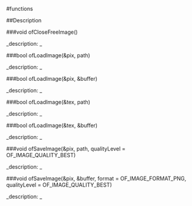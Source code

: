 #functions

##Description





<!----------------------------------------------------------------------------->

###void ofCloseFreeImage()

<!--
_syntax: ofCloseFreeImage()_
_name: ofCloseFreeImage_
_returns: void_
_returns_description: _
_parameters: _
_version_started: _
_version_deprecated: _
_summary: _
_constant: False_
_static: False_
_visible: False_
_advanced: False_
-->

_description: _







<!----------------------------------------------------------------------------->

###bool ofLoadImage(&pix, path)

<!--
_syntax: ofLoadImage(&pix, path)_
_name: ofLoadImage_
_returns: bool_
_returns_description: _
_parameters: ofPixels &pix, string path_
_version_started: _
_version_deprecated: _
_summary: _
_constant: False_
_static: False_
_visible: True_
_advanced: False_
-->

_description: _







<!----------------------------------------------------------------------------->

###bool ofLoadImage(&pix, &buffer)

<!--
_syntax: ofLoadImage(&pix, &buffer)_
_name: ofLoadImage_
_returns: bool_
_returns_description: _
_parameters: ofPixels &pix, const ofBuffer &buffer_
_version_started: _
_version_deprecated: _
_summary: _
_constant: False_
_static: False_
_visible: True_
_advanced: False_
-->

_description: _







<!----------------------------------------------------------------------------->

###bool ofLoadImage(&tex, path)

<!--
_syntax: ofLoadImage(&tex, path)_
_name: ofLoadImage_
_returns: bool_
_returns_description: _
_parameters: ofTexture &tex, string path_
_version_started: _
_version_deprecated: _
_summary: _
_constant: False_
_static: False_
_visible: True_
_advanced: False_
-->

_description: _







<!----------------------------------------------------------------------------->

###bool ofLoadImage(&tex, &buffer)

<!--
_syntax: ofLoadImage(&tex, &buffer)_
_name: ofLoadImage_
_returns: bool_
_returns_description: _
_parameters: ofTexture &tex, const ofBuffer &buffer_
_version_started: _
_version_deprecated: _
_summary: _
_constant: False_
_static: False_
_visible: True_
_advanced: False_
-->

_description: _







<!----------------------------------------------------------------------------->

###void ofSaveImage(&pix, path, qualityLevel = OF_IMAGE_QUALITY_BEST)

<!--
_syntax: ofSaveImage(&pix, path, qualityLevel = OF_IMAGE_QUALITY_BEST)_
_name: ofSaveImage_
_returns: void_
_returns_description: _
_parameters: ofPixels &pix, string path, ofImageQualityType qualityLevel=OF_IMAGE_QUALITY_BEST_
_version_started: _
_version_deprecated: _
_summary: _
_constant: False_
_static: False_
_visible: True_
_advanced: False_
-->

_description: _







<!----------------------------------------------------------------------------->

###void ofSaveImage(&pix, &buffer, format = OF_IMAGE_FORMAT_PNG, qualityLevel = OF_IMAGE_QUALITY_BEST)

<!--
_syntax: ofSaveImage(&pix, &buffer, format = OF_IMAGE_FORMAT_PNG, qualityLevel = OF_IMAGE_QUALITY_BEST)_
_name: ofSaveImage_
_returns: void_
_returns_description: _
_parameters: ofPixels &pix, ofBuffer &buffer, ofImageFormat format=OF_IMAGE_FORMAT_PNG, ofImageQualityType qualityLevel=OF_IMAGE_QUALITY_BEST_
_version_started: _
_version_deprecated: _
_summary: _
_constant: False_
_static: False_
_visible: True_
_advanced: False_
-->

_description: _







<!----------------------------------------------------------------------------->

